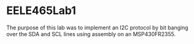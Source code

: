 # EELE465Lab1

The purpose of this lab was to implement an I2C protocol by bit banging over the SDA and SCL lines using assembly on an MSP430FR2355.
